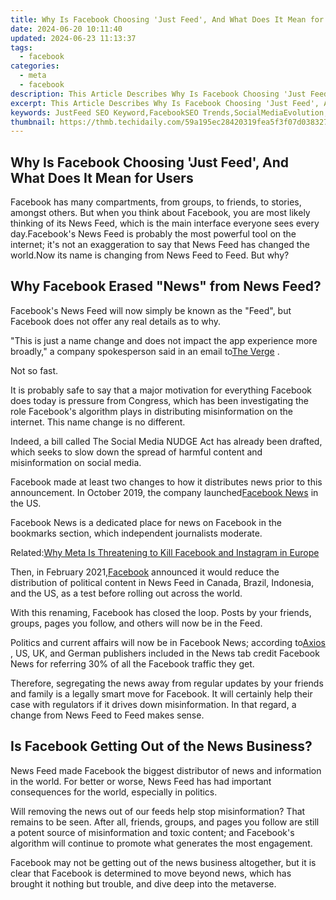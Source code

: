 ```yaml
---
title: Why Is Facebook Choosing 'Just Feed', And What Does It Mean for Users
date: 2024-06-20 10:11:40
updated: 2024-06-23 11:13:37
tags:
  - facebook
categories:
  - meta
  - facebook
description: This Article Describes Why Is Facebook Choosing 'Just Feed', And What Does It Mean for Users
excerpt: This Article Describes Why Is Facebook Choosing 'Just Feed', And What Does It Mean for Users
keywords: JustFeed SEO Keyword,FacebookSEO Trends,SocialMediaEvolution,UserExperienceShift,DigitalPlatformChange,ContentFeedingImpact,EngagementRedesign
thumbnail: https://thmb.techidaily.com/59a195ec28420319fea5f3f07d0383273230910a4a9660ef6c59333c64bce5cd.jpg
---
```


## Why Is Facebook Choosing 'Just Feed', And What Does It Mean for Users

 Facebook has many compartments, from groups, to friends, to stories, amongst others. But when you think about Facebook, you are most likely thinking of its News Feed, which is the main interface everyone sees every day.Facebook's News Feed is probably the most powerful tool on the internet; it's not an exaggeration to say that News Feed has changed the world.Now its name is changing from News Feed to Feed. But why?

## Why Facebook Erased "News" from News Feed?

 Facebook's News Feed will now simply be known as the "Feed", but Facebook does not offer any real details as to why.

 "This is just a name change and does not impact the app experience more broadly," a company spokesperson said in an email to[The Verge](https://www.theverge.com/2022/2/15/22935080/facebook-meta-news-feed-renaming-branding-political-content-misinformation?scrolla=5eb6d68b7fedc32c19ef33b4) .

Not so fast.

 It is probably safe to say that a major motivation for everything Facebook does today is pressure from Congress, which has been investigating the role Facebook's algorithm plays in distributing misinformation on the internet. This name change is no different.

 Indeed, a bill called The Social Media NUDGE Act has already been drafted, which seeks to slow down the spread of harmful content and misinformation on social media.

 Facebook made at least two changes to how it distributes news prior to this announcement. In October 2019, the company launched[Facebook News](https://about.fb.com/news/2019/10/introducing-facebook-news/) in the US.

 Facebook News is a dedicated place for news on Facebook in the bookmarks section, which independent journalists moderate.

 Related:[Why Meta Is Threatening to Kill Facebook and Instagram in Europe](https://www.makeuseof.com/why-meta-remove-facebook-instagram-europe/)

 Then, in February 2021,[Facebook](https://about.fb.com/news/2021/02/reducing-political-content-in-news-feed/) announced it would reduce the distribution of political content in News Feed in Canada, Brazil, Indonesia, and the US, as a test before rolling out across the world.

 With this renaming, Facebook has closed the loop. Posts by your friends, groups, pages you follow, and others will now be in the Feed.

 Politics and current affairs will now be in Facebook News; according to[Axios](https://www.axios.com/facebook-news-tab-traffic-378e8106-d7f8-481e-b500-e334d3beda3e.html) , US, UK, and German publishers included in the News tab credit Facebook News for referring 30% of all the Facebook traffic they get.

 Therefore, segregating the news away from regular updates by your friends and family is a legally smart move for Facebook. It will certainly help their case with regulators if it drives down misinformation. In that regard, a change from News Feed to Feed makes sense.

## Is Facebook Getting Out of the News Business?

 News Feed made Facebook the biggest distributor of news and information in the world. For better or worse, News Feed has had important consequences for the world, especially in politics.

 Will removing the news out of our feeds help stop misinformation? That remains to be seen. After all, friends, groups, and pages you follow are still a potent source of misinformation and toxic content; and Facebook's algorithm will continue to promote what generates the most engagement.

 Facebook may not be getting out of the news business altogether, but it is clear that Facebook is determined to move beyond news, which has brought it nothing but trouble, and dive deep into the metaverse.


<ins class="adsbygoogle"
     style="display:block"
     data-ad-format="autorelaxed"
     data-ad-client="ca-pub-7571918770474297"
     data-ad-slot="1223367746"></ins>



<ins class="adsbygoogle"
     style="display:block"
     data-ad-client="ca-pub-7571918770474297"
     data-ad-slot="8358498916"
     data-ad-format="auto"
     data-full-width-responsive="true"></ins>
